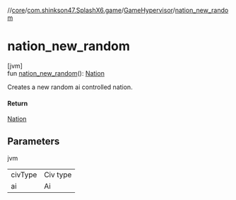 //[core](../../../index.md)/[com.shinkson47.SplashX6.game](../index.md)/[GameHypervisor](index.md)/[nation_new_random](nation_new_random.md)

# nation_new_random

[jvm]\
fun [nation_new_random](nation_new_random.md)(): [Nation](../-nation/index.md)

Creates a new random ai controlled nation.

#### Return

[Nation](../-nation/index.md)

## Parameters

jvm

| | |
|---|---|
| civType | Civ type |
| ai | Ai |
